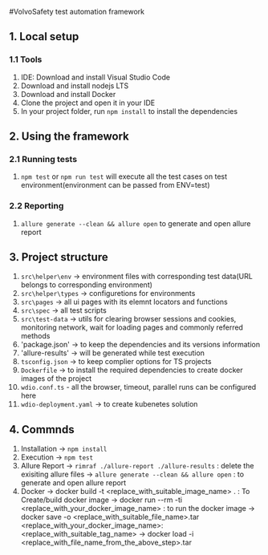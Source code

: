 #VolvoSafety test automation framework

## 1. Local setup
### 1.1 Tools
1. IDE: Download and install Visual Studio Code 
2. Download and install nodejs LTS 
3. Download and install Docker
4. Clone the project and open it in your IDE
5. In your project folder, run `npm install` to install the dependencies

## 2. Using the framework
### 2.1 Running tests
1. `npm test` or `npm run test` will execute all the test cases on test environment(environment can be passed from ENV=test)

### 2.2 Reporting
1. `allure generate --clean && allure open` to generate and open allure report

## 3. Project structure
1. `src\helper\env` -> environment files with corresponding test data(URL belongs to corresponding environment)
2. `src\helper\types` -> configuretions for environments
3. `src\pages` -> all ui pages with its elemnt locators and functions
4. `src\spec` -> all test scripts
5. `src\test-data` -> utils for clearing browser sessions and cookies, monitoring network, wait for loading pages and commonly referred methods
6. 'package.json' -> to keep the dependencies and its versions information
7. 'allure-results' -> will be generated while test execution
8. `tsconfig.json` -> to keep complier options for TS projects
9. `Dockerfile` -> to install the required dependencies to create docker images of the project
10. `wdio.conf.ts` - all the browser, timeout, parallel runs can be configured here
11. `wdio-deployment.yaml` -> to create kubenetes solution

## 4. Commnds
1. Installation
    -> `npm install` 
2. Execution
    -> `npm test`
3. Allure Report
    -> `rimraf ./allure-report ./allure-results` : delete the exisiting allure files
    -> `allure generate --clean && allure open` : to generate and open allure report
3. Docker
    -> docker build -t <replace_with_suitable_image_name> .  : To Create/build docker image
    -> docker run --rm -ti <replace_with_your_docker_image_name> : to run the docker image
    -> docker save -o <replace_with_suitable_file_name>.tar <replace_with_your_docker_image_name>:<replace_with_suitable_tag_name>
    -> docker load -i <replace_with_file_name_from_the_above_step>.tar